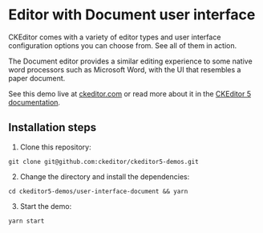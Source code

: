 # Editor with Document user interface

CKEditor comes with a variety of editor types and user interface configuration options you can choose from. See all of them in action.

The Document editor provides a similar editing experience to some native word processors such as Microsoft Word, with the UI that resembles a paper document.

See this demo live at [ckeditor.com](http://ckeditor.com/ckeditor-5/demo/editor-types.html#document) or read more about it in the [CKEditor 5 documentation](https://ckeditor.com/docs/ckeditor5/latest/examples/builds/document-editor.html).

## Installation steps

1. Clone this repository:

```shell
git clone git@github.com:ckeditor/ckeditor5-demos.git
```

2. Change the directory and install the dependencies:

```shell
cd ckeditor5-demos/user-interface-document && yarn
```

3. Start the demo:

```shell
yarn start
```
